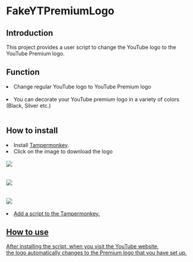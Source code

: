 # FakeYTPremiumLogo

## Introduction
This project provides a user script to change the YouTube logo to the YouTube Premium logo. 

## Function
<li>Change regular YouTube logo to YouTube Premium logo</li><br/>
<li>You can decorate your YouTube premium logo in a variety of colors (Black, Silver etc.)</li><br/>
  
## How to install
<li>Install <a href="https://chrome.google.com/webstore/detail/dhdgffkkebhmkfjojejmpbldmpobfkfo">Tampermonkey</a>.</li>
<li>Click on the image to download the logo</li><br/>
<a href="https://raw.githubusercontent.com/diligencefrozen/FakeYTPremiumlogo/main/main.js"><img src="https://github.com/diligencefrozen/FakeYTPremiumlogo/blob/main/logo/original.png?raw=true"><br/><br/>
<a href="https://raw.githubusercontent.com/diligencefrozen/FakeYTPremiumlogo/main/orange.js"><br/><img src="https://github.com/diligencefrozen/FakeYTPremiumlogo/blob/main/logo/orange.png?raw=true"><br/><br/>
<a href="https://raw.githubusercontent.com/diligencefrozen/FakeYTPremiumlogo/main/silver.js"><br/><img src="https://github.com/diligencefrozen/FakeYTPremiumlogo/blob/main/logo/silver.png?raw=true"><br/><br/>

<li>Add a script to the Tampermonkey.</li>
  
## How to use
After installing the script, when you visit the YouTube website, <br/>the logo automatically changes to the Premium logo that you have set up.


